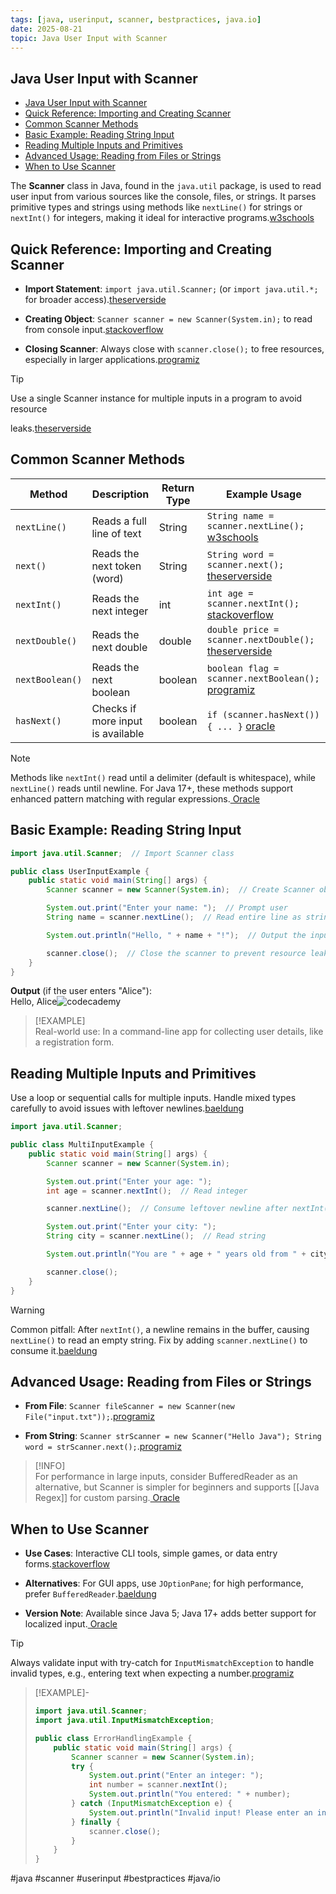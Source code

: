 ```yaml
---
tags: [java, userinput, scanner, bestpractices, java.io]
date: 2025-08-21
topic: Java User Input with Scanner
---
```


## Java User Input with Scanner

<!-- TOC -->
  * [Java User Input with Scanner](#java-user-input-with-scanner)
  * [Quick Reference: Importing and Creating Scanner](#quick-reference-importing-and-creating-scanner)
  * [Common Scanner Methods](#common-scanner-methods)
  * [Basic Example: Reading String Input](#basic-example-reading-string-input)
  * [Reading Multiple Inputs and Primitives](#reading-multiple-inputs-and-primitives)
  * [Advanced Usage: Reading from Files or Strings](#advanced-usage-reading-from-files-or-strings)
  * [When to Use Scanner](#when-to-use-scanner)
<!-- TOC -->

The **Scanner** class in Java, found in the `java.util` package, is used to read user input from various sources like
the console, files, or strings. It parses primitive types and strings using methods like `nextLine()` for strings or
`nextInt()` for integers, making it ideal for interactive
programs.[w3schools](https://www.w3schools.com/java/java_user_input.asp)

## Quick Reference: Importing and Creating Scanner


- **Import Statement**: `import java.util.Scanner;` (or `import java.util.*;` for broader
  access).[theserverside](https://www.theserverside.com/blog/Coffee-Talk-Java-News-Stories-and-Opinions/Java-Scanner-User-Input-example-String-next-int-long-char)

- **Creating Object**: `Scanner scanner = new Scanner(System.in);` to read from console
  input.[stackoverflow](https://stackoverflow.com/questions/5287538/how-to-get-the-user-input-in-java)

- **Closing Scanner**: Always close with `scanner.close();` to free resources, especially in larger
  applications.[programiz](https://www.programiz.com/java-programming/scanner)


> [!TIP]  
> Use a single Scanner instance for multiple inputs in a program to avoid resource

leaks.[theserverside](https://www.theserverside.com/blog/Coffee-Talk-Java-News-Stories-and-Opinions/Java-Scanner-User-Input-example-String-next-int-long-char)

## Common Scanner Methods


| Method          | Description                       | Return Type | Example Usage                                                                                                                                                                                   |
|-----------------|-----------------------------------|-------------|-------------------------------------------------------------------------------------------------------------------------------------------------------------------------------------------------|
| `nextLine()`    | Reads a full line of text         | String      | `String name = scanner.nextLine();` [w3schools](https://www.w3schools.com/java/java_user_input.asp)                                                                                             |
| `next()`        | Reads the next token (word)       | String      | `String word = scanner.next();` [theserverside](https://www.theserverside.com/blog/Coffee-Talk-Java-News-Stories-and-Opinions/Java-Scanner-User-Input-example-String-next-int-long-char)        |
| `nextInt()`     | Reads the next integer            | int         | `int age = scanner.nextInt();` [stackoverflow](https://stackoverflow.com/questions/5287538/how-to-get-the-user-input-in-java)                                                                   |
| `nextDouble()`  | Reads the next double             | double      | `double price = scanner.nextDouble();` [theserverside](https://www.theserverside.com/blog/Coffee-Talk-Java-News-Stories-and-Opinions/Java-Scanner-User-Input-example-String-next-int-long-char) |
| `nextBoolean()` | Reads the next boolean            | boolean     | `boolean flag = scanner.nextBoolean();` [programiz](https://www.programiz.com/java-programming/scanner)                                                                                         |
| `hasNext()`     | Checks if more input is available | boolean     | `if (scanner.hasNext()) { ... }` [oracle](https://docs.oracle.com/javase/8/docs/api/java/util/Scanner.html)                                                                                     |


> [!NOTE]  
> Methods like `nextInt()` read until a delimiter (default is whitespace), while `nextLine()` reads until newline. For
> Java 17+, these methods support enhanced pattern matching with regular
> expressions.[ Oracle](https://docs.oracle.com/javase/8/docs/api/java/util/Scanner.html)

## Basic Example: Reading String Input


```java
import java.util.Scanner;  // Import Scanner class

public class UserInputExample {
    public static void main(String[] args) {
        Scanner scanner = new Scanner(System.in);  // Create Scanner object for console input

        System.out.print("Enter your name: ");  // Prompt user
        String name = scanner.nextLine();  // Read entire line as string

        System.out.println("Hello, " + name + "!");  // Output the input

        scanner.close();  // Close the scanner to prevent resource leaks
    }
}

```


**Output** (if the user enters "Alice"):\
Hello, Alice![codecademy](https://www.codecademy.com/resources/docs/java/user-input)

> [!EXAMPLE]  
> Real-world use: In a command-line app for collecting user details, like a registration form.

## Reading Multiple Inputs and Primitives

Use a loop or sequential calls for multiple inputs. Handle mixed types carefully to avoid issues with leftover
newlines.[baeldung](https://www.baeldung.com/java-scanner)


```java
import java.util.Scanner;

public class MultiInputExample {
    public static void main(String[] args) {
        Scanner scanner = new Scanner(System.in);

        System.out.print("Enter your age: ");
        int age = scanner.nextInt();  // Read integer

        scanner.nextLine();  // Consume leftover newline after nextInt()

        System.out.print("Enter your city: ");
        String city = scanner.nextLine();  // Read string

        System.out.println("You are " + age + " years old from " + city + ".");

        scanner.close();
    }
}

```


> [!WARNING]  
> Common pitfall: After `nextInt()`, a newline remains in the buffer, causing `nextLine()` to read an empty string. Fix
> by adding `scanner.nextLine()` to consume it.[baeldung](https://www.baeldung.com/java-scanner)

## Advanced Usage: Reading from Files or Strings


- **From File**:
  `Scanner fileScanner = new Scanner(new File("input.txt"));`.[programiz](https://www.programiz.com/java-programming/scanner)

- **From String**:
  `Scanner strScanner = new Scanner("Hello Java"); String word = strScanner.next();`.[programiz](https://www.programiz.com/java-programming/scanner)


> [!INFO]  
> For performance in large inputs, consider BufferedReader as an alternative, but Scanner is simpler for beginners and
> supports \[[Java Regex]\] for custom
parsing.[ Oracle](https://docs.oracle.com/javase/8/docs/api/java/util/Scanner.html)

## When to Use Scanner


- **Use Cases**: Interactive CLI tools, simple games, or data entry
  forms.[stackoverflow](https://stackoverflow.com/questions/5287538/how-to-get-the-user-input-in-java)

- **Alternatives**: For GUI apps, use `JOptionPane`; for high performance, prefer
  `BufferedReader`.[baeldung](https://www.baeldung.com/java-scanner)

- **Version Note**: Available since Java 5; Java 17+ adds better support for localized
  input.[ Oracle](https://docs.oracle.com/javase/8/docs/api/java/util/Scanner.html)


> [!TIP]  
> Always validate input with try-catch for `InputMismatchException` to handle invalid types, e.g., entering text when
> expecting a number.[programiz](https://www.programiz.com/java-programming/scanner)

> [!EXAMPLE]-
> ```java
> import java.util.Scanner;
> import java.util.InputMismatchException;
>
> public class ErrorHandlingExample {
>     public static void main(String[] args) {
>         Scanner scanner = new Scanner(System.in);
>         try {
>             System.out.print("Enter an integer: ");
>             int number = scanner.nextInt();
>             System.out.println("You entered: " + number);
>         } catch (InputMismatchException e) {
>             System.out.println("Invalid input! Please enter an integer.");
>         } finally {
>             scanner.close();
>         }
>     }
> }
> ```

#java #scanner #userinput #bestpractices #java/io

